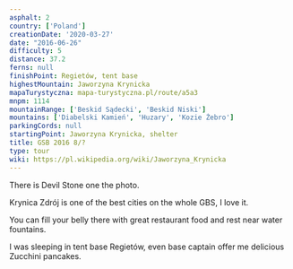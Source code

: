 ```yaml
---
asphalt: 2
country: ['Poland']
creationDate: '2020-03-27'
date: "2016-06-26"
difficulty: 5
distance: 37.2
ferns: null
finishPoint: Regietów, tent base
highestMountain: Jaworzyna Krynicka
mapaTurystyczna: mapa-turystyczna.pl/route/a5a3
mnpm: 1114
mountainRange: ['Beskid Sądecki', 'Beskid Niski']
mountains: ['Diabelski Kamień', 'Huzary', 'Kozie Żebro']
parkingCords: null
startingPoint: Jaworzyna Krynicka, shelter
title: GSB 2016 8/?
type: tour
wiki: https://pl.wikipedia.org/wiki/Jaworzyna_Krynicka
---
```


There is Devil Stone one the photo.

Krynica Zdrój is one of the best cities on the whole GBS, I love it.

You can fill your belly there with great restaurant food and rest near water fountains.

I was sleeping in tent base Regietów, even base captain offer me delicious Zucchini pancakes.
